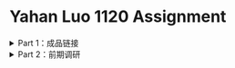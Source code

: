 # Yahan Luo 1120 Assignment
<details>
<summary> Part 1：成品链接 </summary>
  
### 选题方向
* 成品链接在此处！!(请戳)[https://readymag.com/u25494332/allthelightwecannotsee/]
由于这一次可以自选题目！我想做一点自己喜欢的：不出所料的话应该是 **和文学/艺术相关** 的。
* **最开始** 比较想做的是 **书的可视化** ，因为一直对于某几本书怀着无比的热爱，这种热爱哪怕写了长篇大论的读后感也没办法纾解。**爱它就把它可视化吧！**
* 然而，现在我看到的而言，书籍的可视化实在是少数派。为何？**没有用。**
  * 为什么叫新闻？必定有异于常理的新鲜事，但是一本书，怎么体现它的新鲜事？这还是新闻吗？
  * 为什么叫数据新闻？数据呢？**词频分析？人物关系？**
  * 最后，到底为什么要做呢？一本书可以直接阅读。做一本书的可视化，不就是为了可视化而可视化吗？
* 针对最后一个问题，我甚至有点膨胀。**在将来，可视化会不会变成一种新的艺术形式？** 类似于视觉小说那样，以网页为基础，综合各种媒体形式（文图表音视频），游走于电影、游戏的边缘，将信息的理解难度降低。
* 扯远了。
* 无论如何，先定下来这个题了。在这个功能主义至上的年代，能在一个允许无用的场合正大光明无用一下，太奢侈了。
* 具体做哪本书还没有确定，现在比较想做的 **《All the light we cannot see》** 。原因是太喜欢这本书。
* 如果找不到好的切入点，肯定还要换。
</details>

<details>
<summary> Part 2：前期调研 </summary>
  

</details>

  
  
